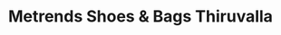 ---
title: "Metrends Shoes & Bags Thiruvalla"
url: /thiruvalla/metrends-shoes-and-bags-thiruvalla/
shop: boutique
---